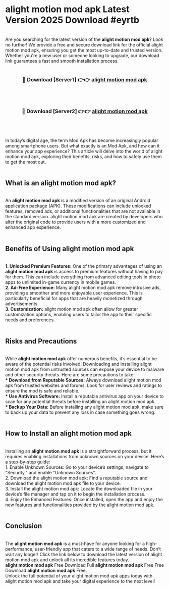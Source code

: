 # alight motion mod apk Latest Version 2025 Download #eyrtb<br>
<br>
Are you searching for the latest version of the <strong>alight motion mod apk</strong>? Look no further! We provide a free and secure download link for the official alight motion mod apk, ensuring you get the most up-to-date and trusted version. Whether you're a new user or someone looking to upgrade, our download link guarantees a fast and smooth installation process.
<br>
<br>
<div align="center">
<h3>🔴 Download [Server1] 👉👉 <a href="https://modyolo.store/alight_motion_mod_apk">alight motion mod apk</a></h3><br>
<br>
<h3>🔴 Download [Server2] 👉👉 <a href="https://modyolo.store/=alight_motion_mod_apk">alight motion mod apk</a></h3><br>
</div>
<br>
<br>
In today’s digital age, the term Mod Apk has become increasingly popular among smartphone users. But what exactly is an Mod Apk, and how can it enhance your app experience? This article will delve into the world of alight motion mod apk, exploring their benefits, risks, and how to safely use them to get the most out.
<br>
<br>
<h2>What is an alight motion mod apk?</h2>
<br>
An <strong>alight motion mod apk</strong> is a modified version of an original Android application package (APK). These modifications can include unlocked features, removed ads, or additional functionalities that are not available in the standard version. alight motion mod apk are created by developers who alter the original code to provide users with a more customized and enhanced app experience.
<br>
<br>
<h2>Benefits of Using alight motion mod apk</h2>
<br>
<strong> 1. Unlocked Premium Features:</strong> One of the primary advantages of using an <strong>alight motion mod apk</strong> is access to premium features without having to pay for them. This can include everything from advanced editing tools in photo apps to unlimited in-game currency in mobile games.
<br>
<strong> 2. Ad-Free Experience:</strong> Many alight motion mod apk remove intrusive ads, providing a smoother and more enjoyable user experience. This is particularly beneficial for apps that are heavily monetized through advertisements.
<br>
<strong> 3. Customization:</strong> alight motion mod apk often allow for greater customization options, enabling users to tailor the app to their specific needs and preferences.
<br>
<br>
<h2>Risks and Precautions</h2>
<br>
While <strong>alight motion mod apk</strong> offer numerous benefits, it’s essential to be aware of the potential risks involved. Downloading and installing alight motion mod apk from untrusted sources can expose your device to malware and other security threats. Here are some precautions to take:
<br>
<strong> * Download from Reputable Sources:</strong> Always download alight motion mod apk from trusted websites and forums. Look for user reviews and ratings to ensure the mod is safe and reliable.
<br>
<strong> * Use Antivirus Software:</strong> Install a reputable antivirus app on your device to scan for any potential threats before installing an alight motion mod apk.
<br>
<strong> * Backup Your Data:</strong> Before installing any alight motion mod apk, make sure to back up your data to prevent any loss in case something goes wrong.
<br>
<br>
<h2>How to Install an alight motion mod apk</h2>
<br>
Installing an <strong>alight motion mod apk</strong> is a straightforward process, but it requires enabling installations from unknown sources on your device. Here’s a step-by-step guide:
<br>
 1. Enable Unknown Sources: Go to your device’s settings, navigate to "Security," and enable "Unknown Sources".
<br>
 2. Download the alight motion mod apk: Find a reputable source and download the alight motion mod apk file to your device.
<br>
 3. Install the alight motion mod apk: Locate the downloaded file in your device’s file manager and tap on it to begin the installation process.
<br>
 4. Enjoy the Enhanced Features: Once installed, open the app and enjoy the new features and functionalities provided by the alight motion mod apk.
<br>
<br>
<h2><strong>Conclusion</strong></h2>
<br>
The <strong>alight motion mod apk</strong> is a must-have for anyone looking for a high-performance, user-friendly app that caters to a wide range of needs. Don’t wait any longer! Click the link below to download the latest version of alight motion mod apk and unlock all its incredible features today.
<br>
<strong>alight motion mod apk</strong> Free Download Full <strong>alight motion mod apk</strong> Free Free Download <strong>alight motion mod apk</strong> Free.
<br>
Unlock the full potential of your alight motion mod apk apps today with alight motion mod apk and take your digital experience to the next level!

